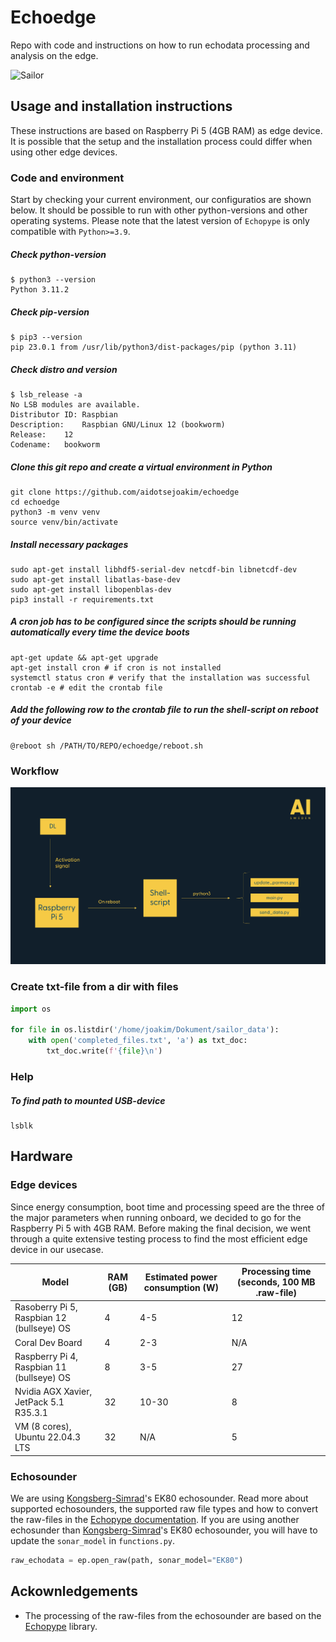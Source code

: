 # Echoedge
Repo with code and instructions on how to run echodata processing and analysis on the edge. 

![Sailor](https://www.slu.se/globalassets/ew/org/inst/aqua/externwebb/om-oss/forskningsinfrastruktur/aquasailor-jhentati-300.jpg?width=480&height=480&mode=crop&upscale=false&format=webp)

## Usage and installation instructions
These instructions are based on Raspberry Pi 5 (4GB RAM) as edge device. It is possible that the setup and the installation process could differ when using other edge devices. 

### Code and environment
Start by checking your current environment, our configuratios are shown below. It should be possible to run with other python-versions and other operating systems. Please note that the latest version of `Echopype` is only compatible with `Python>=3.9`.

##### Check python-version
```Shell
$ python3 --version
Python 3.11.2
```

##### Check pip-version
```Shell
$ pip3 --version
pip 23.0.1 from /usr/lib/python3/dist-packages/pip (python 3.11)
```

##### Check distro and version
```Shell
$ lsb_release -a
No LSB modules are available.
Distributor ID:	Raspbian
Description:	Raspbian GNU/Linux 12 (bookworm)
Release:	12
Codename:	bookworm
```

##### Clone this git repo and create a virtual environment in Python
```Shell
git clone https://github.com/aidotsejoakim/echoedge
cd echoedge
python3 -m venv venv
source venv/bin/activate
```

##### Install necessary packages
```Shell
sudo apt-get install libhdf5-serial-dev netcdf-bin libnetcdf-dev
sudo apt-get install libatlas-base-dev
sudo apt-get install libopenblas-dev
pip3 install -r requirements.txt
```


##### A cron job has to be configured since the scripts should be running automatically every time the device boots
```Shell
apt-get update && apt-get upgrade
apt-get install cron # if cron is not installed
systemctl status cron # verify that the installation was successful
crontab -e # edit the crontab file
```

##### Add the following row to the crontab file to run the shell-script on reboot of your device
```Shell
@reboot sh /PATH/TO/REPO/echoedge/reboot.sh
```


### Workflow
![Workflow](workflow.png)

### Create txt-file from a dir with files

```Python
import os 

for file in os.listdir('/home/joakim/Dokument/sailor_data'):
    with open('completed_files.txt', 'a') as txt_doc:
        txt_doc.write(f'{file}\n')
```

### Help
##### To find path to mounted USB-device
```Shell
lsblk
```

## Hardware

### Edge devices
Since energy consumption, boot time and processing speed are the three of the major parameters when running onboard, we decided to go for the Raspberry Pi 5 with 4GB RAM. Before making the final decision, we went through a quite extensive testing process to find the most efficient edge device in our usecase.

| **Model**  | **RAM (GB)** | **Estimated power consumption (W)** | **Processing time (seconds, 100 MB .raw-file)** |
|---------------|---------|---------|---------|
| Rasoberry Pi 5, Raspbian 12 (bullseye) OS | 4 | 4-5 | 12 | 0.655 | 0.828 |
| Coral Dev Board | 4 | 2-3 | N/A |
| Raspberry Pi 4, Raspbian 11 (bullseye) OS | 8 | 3-5 | 27 |
| Nvidia AGX Xavier, JetPack 5.1 R35.3.1 | 32 | 10-30 | 8 |
| VM (8 cores), Ubuntu 22.04.3 LTS| 32 | N/A | 5 |

### Echosounder 
We are using [Kongsberg-Simrad](https://www.kongsberg.com/maritime/contact/simrad/)'s EK80 echosounder. Read more about supported echosounders, the supported raw file types and how to convert the raw-files in the [Echopype documentation](https://echopype.readthedocs.io/en/stable/convert.html#conversion-operation). If you are using another echosunder than [Kongsberg-Simrad](https://www.kongsberg.com/maritime/contact/simrad/)'s EK80 echosounder, you will have to update the `sonar_model` in `functions.py`.

```Python
raw_echodata = ep.open_raw(path, sonar_model="EK80")
```

## Ackownledgements
* The processing of the raw-files from the echosounder are based on the [Echopype](https://echopype.readthedocs.io/en/stable/) library. 
